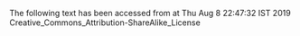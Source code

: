 The following text has been accessed from at Thu Aug 8 22:47:32 IST 2019
Creative_Commons_Attribution-ShareAlike_License
